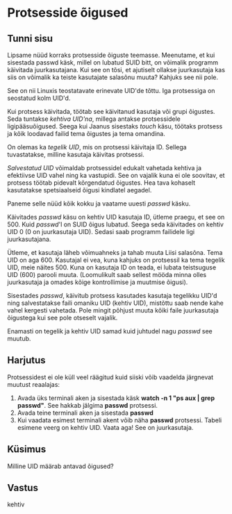 # Protsesside õigused

## Tunni sisu

Lipsame nüüd korraks protsesside õiguste teemasse. Meenutame, et kui sisestada passwd käsk, millel on lubatud SUID bitt, on võimalik programm käivitada juurkasutajana. Kui see on tõsi, et ajutiselt ollakse juurkasutaja kas siis on võimalik ka teiste kasutajate salasõnu muuta? Kahjuks see nii pole.

See on nii Linuxis teostatavate erinevate UID'de tõttu. Iga protsessiga on seostatud kolm UID'd.

Kui protsess käivitada, töötab see käivitanud kasutaja või grupi õigustes. Seda tuntakse *kehtiva UID'na*, millega antakse protsessidele ligipääsuõigused. Seega kui Jaanus sisestaks *touch* käsu, töötaks protsess ja kõik loodavad failid tema õigustes ja tema omandina.

On olemas ka *tegelik UID*, mis on protsessi käivitaja ID. Sellega tuvastatakse, milline kasutaja käivitas protsessi.

*Salvestatud UID* võimaldab protsessidel edukalt vahetada kehtiva ja efektiivse UID vahel ning ka vastupidi. See on vajalik kuna ei ole soovitav, et protsess töötab pidevalt kõrgendatud õigustes. Hea tava kohaselt kasutatakse spetsiaalseid õigusi kindlatel aegadel.

Paneme selle nüüd kõik kokku ja vaatame uuesti *passwd* käsku.

Käivitades *passwd* käsu on kehtiv UID kasutaja ID, ütleme praegu, et see on 500. Kuid *passwd*'l on SUID õigus lubatud. Seega seda käivitades on kehtiv UID 0 (0 on juurkasutaja UID). Sedasi saab programm failidele ligi juurkasutajana.

Ütleme, et kasutaja läheb võimuahneks ja tahab muuta Liisi salasõna. Tema UID on aga 600. Kasutajal ei vea, kuna kahjuks on protsessil ka tema tegelik UID, meie näites 500. Kuna on kasutaja ID on teada, ei lubata teistsuguse UID (600) parooli muuta. (Loomulikult saab sellest mööda minna olles juurkasutaja ja omades kõige kontrollimise ja muutmise õigusi).

Sisestades *passwd*, käivitub protsess kasutades kasutaja tegelikku UID'd ning salvestatakse faili omaniku UID (kehtiv UID), mistõttu saab nende kahe vahel kergesti vahetada. Pole mingit põhjust muuta kõiki faile juurkasutaja õigustega kui see pole otseselt vajalik.

Enamasti on tegelik ja kehtiv UID samad kuid juhtudel nagu *passwd* see muutub.

## Harjutus

Protsessidest ei ole küll veel räägitud kuid siiski võib vaadelda järgnevat muutust reaalajas:

<ol>
<li>Avada üks terminali aken ja sisestada käsk <b>watch -n 1 "ps aux | grep passwd"</b>. See hakkab jälgima <b>passwd</b> protsessi.</li>
<li>Avada teine terminali aken ja sisestada <b>passwd</b></li>
<li>Kui vaadata esimest terminali akent võib näha <b>passwd</b> protsessi. Tabeli esimene veerg on kehtiv UID. Vaata aga! See on juurkasutaja.</li>
</ol>

## Küsimus

Milline UID määrab antavad õigused?

## Vastus

kehtiv
